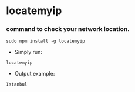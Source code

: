 # locatemyip

### command to check your network location.

`sudo npm install -g locatemyip`

- Simply run:

`locatemyip`

- Output example:

`Istanbul`
